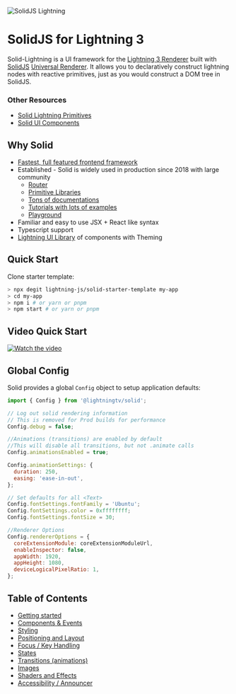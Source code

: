 <p>
  <img src="https://assets.solidjs.com/banner?project=Library&type=solid-lightning" alt="SolidJS Lightning" />
</p>

# SolidJS for Lightning 3

Solid-Lightning is a UI framework for the [Lightning 3 Renderer](https://github.com/lightning-js/renderer) built with [SolidJS](https://www.solidjs.com/) [Universal Renderer](https://github.com/solidjs/solid/releases/tag/v1.2.0). It allows you to declaratively construct lightning nodes with reactive primitives, just as you would construct a DOM tree in SolidJS.

### Other Resources

- [Solid Lightning Primitives](https://github.com/lightning-js/solid-primitives)
- [Solid UI Components](https://github.com/lightning-js/ui-components)

## Why Solid

- [Fastest, full featured frontend framework](https://dev.to/ryansolid/introducing-the-solidjs-ui-library-4mck)
- Established - Solid is widely used in production since 2018 with large community
  - [Router](https://github.com/solidjs/solid-router)
  - [Primitive Libraries](https://github.com/solidjs-community/solid-primitives)
  - [Tons of documentations](https://docs.solidjs.com/)
  - [Tutorials with lots of examples]()
  - [Playground](https://playground.solidjs.com/)
- Familiar and easy to use JSX + React like syntax
- Typescript support
- [Lightning UI Library](https://github.com/lightning-js/ui-components) of components with Theming

## Quick Start

Clone starter template:

```sh
> npx degit lightning-js/solid-starter-template my-app
> cd my-app
> npm i # or yarn or pnpm
> npm start # or yarn or pnpm
```

## Video Quick Start

[![Watch the video](https://img.youtube.com/vi/mWJ9CEiizeE/0.jpg)](https://www.youtube.com/watch?v=mWJ9CEiizeE)

## Global Config

Solid provides a global `Config` object to setup application defaults:

```js
import { Config } from '@lightningtv/solid';

// Log out solid rendering information
// This is removed for Prod builds for performance
Config.debug = false;

//Animations (transitions) are enabled by default
//This will disable all transitions, but not .animate calls
Config.animationsEnabled = true;

Config.animationSettings: {
  duration: 250,
  easing: 'ease-in-out',
};

// Set defaults for all <Text>
Config.fontSettings.fontFamily = 'Ubuntu';
Config.fontSettings.color = 0xffffffff;
Config.fontSettings.fontSize = 30;

//Renderer Options
Config.rendererOptions = {
  coreExtensionModule: coreExtensionModuleUrl,
  enableInspector: false,
  appWidth: 1920,
  appHeight: 1080,
  deviceLogicalPixelRatio: 1,
};

```

## Table of Contents

- [Getting started](getting_started.md)
- [Components & Events](components.md)
- [Styling](styling.md)
- [Positioning and Layout](layout.md)
- [Focus / Key Handling](keyhandling.md)
- [States](states.md)
- [Transitions (animations)](transitions.md)
- [Images](images.md)
- [Shaders and Effects](effects.md)
- [Accessibility / Announcer](a11y.md)
